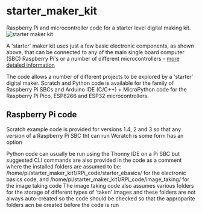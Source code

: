 # starter_maker_kit
 Raspberry Pi and microcontroller code for a starter level digital making kit.
![starter maker kit](https://onlinedevices.co.uk/display1390)

A 'starter' maker kit uses just a few basic electronic components, as shown above, that can be connected to any of the main single board computer (SBC) Raspberry Pi's or a number of different microcontrollers - [more detaled information](https://onlinedevices.co.uk/Starter+Maker+Kit)

The code allows a number of different projects to be explored by a 'starter' digital maker. Scratch and Python code is available for the family of Raspberry Pi SBCs and Arduino IDE (C/C++) + MicroPython code for the Raspberry Pi Pico, ESP8266 and ESP32 microcontrollers.

## Raspberry Pi code
Scratch example code is provided for versions 1.4, 2 and 3 so that any version of a Raspberry Pi SBC tht can run Wcratch is some form has an option

Python code can usually be run using the Thonny IDE on a Pi SBC but suggested CLI commands are also provided in the code as a comment where the installed folders are assumed to be:
/home/pi/starter_maker_kit1/RPi_code/starter_ebasics/ for the electronic basics code, and 
/home/pi/starter_maker_kit1/RPi_code/image_taking/  for the image taking code
The image taking code also assumes various folders for the storage of different types of 'taken' images and these folders are not always auto-created so the code should be checked so that the approparite folders acn be created before the code is run

